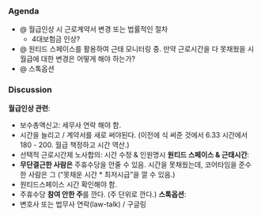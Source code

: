 ### Agenda
- @ 월급인상 시 근로계약서 변경 또는 법률적인 절차
	- 4대보험금 인상?
- @ 원티드 스페이스를 활용하여 근태 모니터링 중. 만약 근로시간을 다 못채웠을 시 월급에 대한 변경은 어떻게 해야 하는가?
- @ 스톡옵션

### Discussion
**월급인상 관련**:
- 보수총액신고: 세무사 연락 해야 함.
- 시간을 늘리고 / 계약서를 새로 써야된다. (이전에 식 써준 것에서 6.33 시간에서 180 - 200. 월급 책정하고 시간 역산.)
- 선택적 근로시간제 노사합의: 시간 수정 & 인원명시
**원티드 스페이스 & 근태시간**:
- **무단결근한 사람은** 주휴수당을 안줄 수 있음. 시간을 못채웠는데, 코어타임을 준수한 사람은 그 (“못채운 시간 * 최저시급”을 깔 수 있음.)
- 원티드스페이스 시간 확인해야 함.
- 주휴수당 **참여 안한 주**를 깐다. (주 단위로 깐다.)
**스톡옵션**:
- 변호사 또는 법무사 연락(law-talk) / 구글링